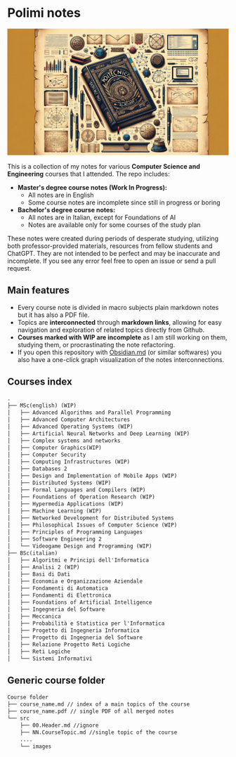 # Polimi notes 

![](images/polimi-notes.jpg)

This is a collection of my notes for various **Computer Science and Engineering** courses that I attended. The repo includes:

- **Master's degree course notes (Work In Progress):**
    - All notes are in English
    - Some course notes are incomplete since still in progress or boring 
- **Bachelor's degree course notes:**
	- All notes are in Italian, except for Foundations of AI
    - Notes are available only for some courses of the study plan

These notes were created during periods of desperate studying, utilizing both professor-provided materials, resources from fellow students and ChatGPT. They are not intended to be perfect and may be inaccurate and incomplete. If you see any error feel free to open an issue or send a pull request.

## Main features 

- Every course note is divided in macro subjects plain markdown notes but it has also a PDF file.
- Topics are **interconnected** through **markdown links**, allowing for easy navigation and exploration of related topics directly from Github.
- **Courses marked with WIP are incomplete** as I am still working on them, studying them, or procrastinating the note refactoring.
- If you open this repository with [Obsidian.md](https://obsidian.md/) (or similar softwares) you also have a one-click graph visualization of the notes interconnections.

## Courses index

````
.
├── MSc(english) (WIP)
│   ├── Advanced Algorithms and Parallel Programming
│   ├── Advanced Computer Architectures
│   ├── Advanced Operating Systems (WIP)
│   ├── Artificial Neural Networks and Deep Learning (WIP)
│   ├── Complex systems and networks
│   ├── Computer Graphics(WIP)
│   ├── Computer Security
│   ├── Computing Infrastructures (WIP)
│   ├── Databases 2
│   ├── Design and Implementation of Mobile Apps (WIP)
│   ├── Distributed Systems (WIP)
│   ├── Formal Languages and Compilers (WIP)
│   ├── Foundations of Operation Research (WIP)
│   ├── Hypermedia Applications (WIP)
│   ├── Machine Learning (WIP)
│   ├── Networked Development for Distributed Systems
│   ├── Philosophical Issues of Computer Science (WIP)
│   ├── Principles of Programming Languages
│   ├── Software Engineering 2
│   └── Videogame Design and Programming (WIP)
├── BSc(italian)
│   ├── Algoritmi e Principi dell'Informatica
│   ├── Analisi 2 (WIP)
│   ├── Basi di Dati
│   ├── Economia e Organizzazione Aziendale
│   ├── Fondamenti di Automatica
│   ├── Fondamenti di Elettronica
│   ├── Foundations of Artificial Intelligence
│   ├── Ingegneria del Software
│   ├── Meccanica
│   ├── Probabilità e Statistica per l'Informatica
│   ├── Progetto di Ingegneria Informatica
│   ├── Progetto di Ingegneria del Software
│   ├── Relazione Progetto Reti Logiche
│   ├── Reti Logiche
│   └── Sistemi Informativi
````

## Generic course folder 

````
Course folder
├── course_name.md // index of a main topics of the course
├── course_name.pdf // single PDF of all merged notes
└── src 
    ├── 00.Header.md //ignore 
    ├── NN.CourseTopic.md //single topic of the course
    ....
    └── images 
````
